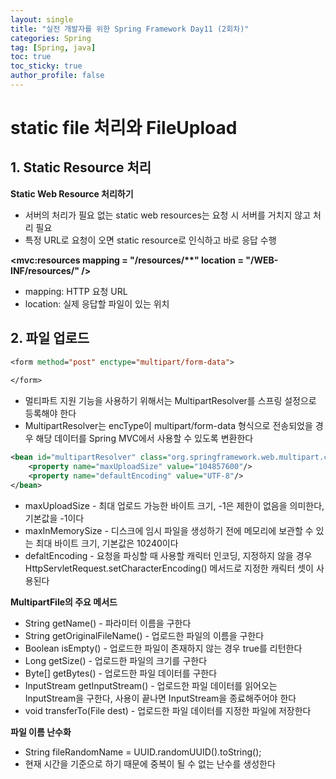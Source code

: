 ```yaml
---
layout: single
title: "실전 개발자를 위한 Spring Framework Day11 (2회차)"
categories: Spring
tag: [Spring, java]
toc: true
toc_sticky: true
author_profile: false
---
```

# static file 처리와 FileUpload

## 1. Static Resource 처리

**Static Web Resource 처리하기**

* 서버의 처리가 필요 없는 static web resources는 요청 시 서버를 거치지 않고 처리 필요
* 특정 URL로 요청이 오면 static resource로 인식하고 바로 응답 수행



**<mvc:resources mapping = "/resources/\*\*" location = "/WEB-INF/resources/" />**

* mapping: HTTP 요청 URL
* location: 실제 응답할 파일이 있는 위치



## 2. 파일 업로드

```jsp
<form method="post" enctype="multipart/form-data">
    
</form>
```

* 멀티파트 지원 기능을 사용하기 위해서는 MultipartResolver를 스프링 설정으로 등록해야 한다
* MultipartResolver는 encType이 multipart/form-data 형식으로 전송되었을 경우 해당 데이터를 Spring MVC에서 사용할 수 있도록 변환한다

```xml
<bean id="multipartResolver" class="org.springframework.web.multipart.commons.CommonsMultipartResolver">
    <property name="maxUploadSize" value="104857600"/>
    <property name="defaultEncoding" value="UTF-8"/>
</bean>
```

* maxUploadSize - 최대 업로드 가능한 바이트 크기, -1은 제한이 없음을 의미한다, 기본값을 -1이다
* maxInMemorySize - 디스크에 임시 파일을 생성하기 전에 메모리에 보관할 수 있는 최대 바이트 크기, 기본값은 10240이다
* defaltEncoding - 요청을 파싱할 때 사용할 캐릭터 인코딩, 지정하지 않을 경우 HttpServletRequest.setCharacterEncoding() 메서드로 지정한 캐릭터 셋이 사용된다



**MultipartFile의 주요 메서드**

* String getName() - 파라미터 이름을 구한다
* String getOriginalFileName() - 업로드한 파일의 이름을 구한다
* Boolean isEmpty() - 업로드한 파일이 존재하지 않는 경우 true를 리턴한다
* Long getSize() - 업로드한 파일의 크기를 구한다
* Byte[] getBytes() - 업로드한 파일 데이터를 구한다
* InputStream getInputStream() - 업로드한 파일 데이터를 읽어오는 InputStream을 구한다, 사용이 끝나면 InputStream을 종료해주어야 한다
* void transferTo(File dest) - 업로드한 파일 데이터를 지정한 파일에 저장한다



**파일 이름 난수화**

* String fileRandomName = UUID.randomUUID().toString();
* 현재 시간을 기준으로 하기 때문에 중복이 될 수 없는 난수를 생성한다











